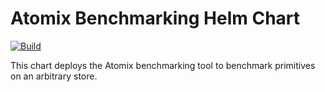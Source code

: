 <!--
SPDX-FileCopyrightText: 2023-present Intel Corporation
SPDX-License-Identifier: Apache-2.0
-->

# Atomix Benchmarking Helm Chart

[![Build](https://img.shields.io/github/actions/workflow/status/atomix/atomix/charts-atomix-bench-publish.yml?style=for-the-badge)](https://github.com/atomix/atomix/actions/workflows/charts-atomix-bench-publish.yml)

This chart deploys the Atomix benchmarking tool to benchmark primitives on an arbitrary store.
